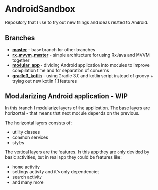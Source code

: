# AndroidSandbox

Repository that I use to try out new things and ideas related to Android.

## Branches

- [**master**](https://github.com/tomaszpolanski/AndroidSandbox/tree/master) - base branch for other branches
- [**rx_mvvm_master**](https://github.com/tomaszpolanski/AndroidSandbox/tree/rx_mvvm_master) - simple architecture for using RxJava and MVVM together
- [**modular_app**](https://github.com/tomaszpolanski/AndroidSandbox/tree/modular_app)  - dividing Android application into modules to improve compilation time and for separation of concerns 
- [**gradle3_kotlin**](https://github.com/tomaszpolanski/AndroidSandbox/tree/gradle3_kotlin)  - using Gradle 3.0 and kotlin script instead of groovy + trying out new kotlin 1.1 features


## Modularizing Android application - WIP

In this branch I modularize layers of the application.
The base layers are horizontal - that means that next module depends on the previous.

The horizontal layers consists of:
- utility classes
- common services
- styles

The vertical layers are the features. 
In this app they are only devided by basic activities, but in real app they could be features like:
- home activity
- settings activity and it's only dependencies
- search activity
- and many more

